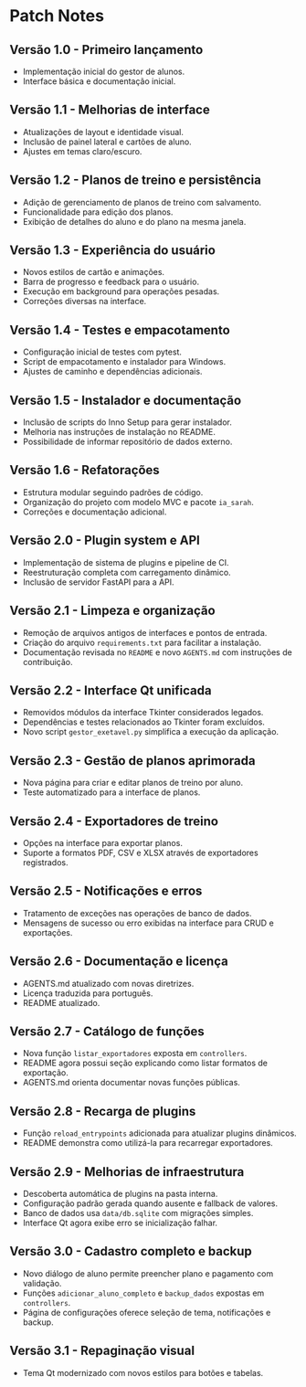 # Patch Notes

## Versão 1.0 - Primeiro lançamento
- Implementação inicial do gestor de alunos.
- Interface básica e documentação inicial.

## Versão 1.1 - Melhorias de interface
- Atualizações de layout e identidade visual.
- Inclusão de painel lateral e cartões de aluno.
- Ajustes em temas claro/escuro.

## Versão 1.2 - Planos de treino e persistência
- Adição de gerenciamento de planos de treino com salvamento.
- Funcionalidade para edição dos planos.
- Exibição de detalhes do aluno e do plano na mesma janela.

## Versão 1.3 - Experiência do usuário
- Novos estilos de cartão e animações.
- Barra de progresso e feedback para o usuário.
- Execução em background para operações pesadas.
- Correções diversas na interface.

## Versão 1.4 - Testes e empacotamento
- Configuração inicial de testes com pytest.
- Script de empacotamento e instalador para Windows.
- Ajustes de caminho e dependências adicionais.

## Versão 1.5 - Instalador e documentação
- Inclusão de scripts do Inno Setup para gerar instalador.
- Melhoria nas instruções de instalação no README.
- Possibilidade de informar repositório de dados externo.

## Versão 1.6 - Refatorações
- Estrutura modular seguindo padrões de código.
- Organização do projeto com modelo MVC e pacote `ia_sarah`.
- Correções e documentação adicional.

## Versão 2.0 - Plugin system e API
- Implementação de sistema de plugins e pipeline de CI.
- Reestruturação completa com carregamento dinâmico.
- Inclusão de servidor FastAPI para a API.


## Versão 2.1 - Limpeza e organização
- Remoção de arquivos antigos de interfaces e pontos de entrada.
- Criação do arquivo `requirements.txt` para facilitar a instalação.
- Documentação revisada no `README` e novo `AGENTS.md` com instruções de contribuição.

## Versão 2.2 - Interface Qt unificada
- Removidos módulos da interface Tkinter considerados legados.
- Dependências e testes relacionados ao Tkinter foram excluídos.
- Novo script `gestor_exetavel.py` simplifica a execução da aplicação.

## Versão 2.3 - Gestão de planos aprimorada
- Nova página para criar e editar planos de treino por aluno.
- Teste automatizado para a interface de planos.

## Versão 2.4 - Exportadores de treino
- Opções na interface para exportar planos.
- Suporte a formatos PDF, CSV e XLSX através de exportadores registrados.

## Versão 2.5 - Notificações e erros
- Tratamento de exceções nas operações de banco de dados.
- Mensagens de sucesso ou erro exibidas na interface para CRUD e exportações.

## Versão 2.6 - Documentação e licença
- AGENTS.md atualizado com novas diretrizes.
- Licença traduzida para português.
- README atualizado.

## Versão 2.7 - Catálogo de funções
- Nova função `listar_exportadores` exposta em `controllers`.
- README agora possui seção explicando como listar formatos de exportação.
- AGENTS.md orienta documentar novas funções públicas.

## Versão 2.8 - Recarga de plugins
- Função `reload_entrypoints` adicionada para atualizar plugins dinâmicos.
- README demonstra como utilizá-la para recarregar exportadores.

## Versão 2.9 - Melhorias de infraestrutura
- Descoberta automática de plugins na pasta interna.
- Configuração padrão gerada quando ausente e fallback de valores.
- Banco de dados usa `data/db.sqlite` com migrações simples.
- Interface Qt agora exibe erro se inicialização falhar.

## Versão 3.0 - Cadastro completo e backup
- Novo diálogo de aluno permite preencher plano e pagamento com validação.
- Funções `adicionar_aluno_completo` e `backup_dados` expostas em `controllers`.
- Página de configurações oferece seleção de tema, notificações e backup.

## Versão 3.1 - Repaginação visual
- Tema Qt modernizado com novos estilos para botões e tabelas.
